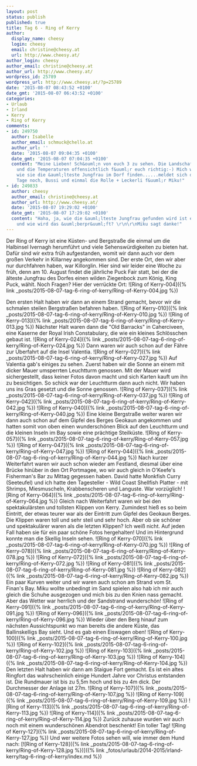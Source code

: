 ```yaml
---
layout: post
status: publish
published: true
title: Tag 6 - Ring of Kerry
author:
  display_name: cheesy
  login: cheesy
  email: christine@cheesy.at
  url: http://www.cheesy.at/
author_login: cheesy
author_email: christine@cheesy.at
author_url: http://www.cheesy.at/
wordpress_id: 25789
wordpress_url: http://www.cheesy.at/?p=25789
date: '2015-08-07 08:43:52 +0100'
date_gmt: '2015-08-07 06:43:52 +0100'
categories:
- Urlaub
- Irland
- Kerry
- Ring of Kerry
comments:
- id: 249750
  author: Isabelle
  author_email: schmuck@chello.at
  author_url: ''
  date: '2015-08-07 09:04:35 +0100'
  date_gmt: '2015-08-07 07:04:35 +0100'
  content: "Meine Lieben! Sch&ouml;n von euch 3 zu sehen. Die Landschaft ist atemberaubend
    und die Temperaturen offensichtlich f&uuml;r euch richtig:-) Mich w&uuml;rde interessieren,
    wie sie die &auml;lteste Jungfrau im Dorf finden......meldet sich da jemand freiwillig?\r\nSch&ouml;nen
    Tage noch, Bussi und einmal die Rolle + Leckerli f&uuml;r Miku!"
- id: 249833
  author: cheesy
  author_email: christine@cheesy.at
  author_url: http://www.cheesy.at/
  date: '2015-08-07 19:29:02 +0100'
  date_gmt: '2015-08-07 17:29:02 +0100'
  content: "Haha, ja, wie die &auml;lteste Jungfrau gefunden wird ist eine gute Frage...
    und wie wird das &uuml;berpr&uuml;ft? \r\n\r\nMiku sagt danke!"
---
```

Der Ring of Kerry ist eine Küsten- und Bergstraße die einmal um die Halbinsel Ivernagh herumführt und viele Sehenswürdigkeiten zu bieten hat. Dafür sind wir extra früh aufgestanden, womit wir dann auch vor dem großen Verkehr in Killarney angekommen sind. Der erste Ort, den wir aber nur durchfahren haben, war Killorglin. Hier sind wir leider eine Woche zu früh, denn am 10. August findet die jährliche Puck Fair statt, bei der die älteste Jungfrau des Dorfes einen wilden Ziegenbock zum König, King Puck, wählt. Noch Fragen? Hier der verrückte Ort:
![Ring of Kerry-004]({% link _posts/2015-08-07-tag-6-ring-of-kerry/Ring-of-Kerry-004.jpg %})
<!--more-->
Den ersten Halt haben wir dann an einem Strand gemacht, bevor wir die schmalen steilen Bergstraßen befahren haben.
![Ring of Kerry-010]({% link _posts/2015-08-07-tag-6-ring-of-kerry/Ring-of-Kerry-010.jpg %})
 ![Ring of Kerry-013]({% link _posts/2015-08-07-tag-6-ring-of-kerry/Ring-of-Kerry-013.jpg %})
Nächster Halt waren dann die "Old Barracks" in Caherciveen, eine Kaserne der Royal Irish Constabulary, die wie ein kleines Schlösschen gebaut ist.
![Ring of Kerry-024]({% link _posts/2015-08-07-tag-6-ring-of-kerry/Ring-of-Kerry-024.jpg %})
Dann waren wir auch schon auf der Fähre zur Überfahrt auf die Insel Valentia.
![Ring of Kerry-027]({% link _posts/2015-08-07-tag-6-ring-of-kerry/Ring-of-Kerry-027.jpg %})
Auf Valentia gab's einiges zu sehen. Zuerst haben wir die Sonne an einem mit dicker Mauer umsperrten Leuchtturm genossen. Mit der Mauer wird sichergestellt, dass keiner Fotos davon macht und sich Karten kauft um ihn zu besichtigen. So schick war der Leuchtturm dann auch nicht. Wir haben uns ins Gras gesetzt und die Sonne genossen.
![Ring of Kerry-037]({% link _posts/2015-08-07-tag-6-ring-of-kerry/Ring-of-Kerry-037.jpg %})
 ![Ring of Kerry-042]({% link _posts/2015-08-07-tag-6-ring-of-kerry/Ring-of-Kerry-042.jpg %})
 ![Ring of Kerry-040]({% link _posts/2015-08-07-tag-6-ring-of-kerry/Ring-of-Kerry-040.jpg %})
Eine kleine Bergstraße weiter waren wir dann auch schon auf dem Gipfel des Berges Geokaun angekommen und hatten somit von oben einen wunderschönen Blick auf den Leuchtturm und die kleinen Inseln im Bay sowie eine prächtige Steilküste.
![Ring of Kerry-057]({% link _posts/2015-08-07-tag-6-ring-of-kerry/Ring-of-Kerry-057.jpg %})
 ![Ring of Kerry-047]({% link _posts/2015-08-07-tag-6-ring-of-kerry/Ring-of-Kerry-047.jpg %})
 ![Ring of Kerry-044]({% link _posts/2015-08-07-tag-6-ring-of-kerry/Ring-of-Kerry-044.jpg %})
Nach kurzer Weiterfahrt waren wir auch schon wieder am Festland, diesmal über eine Brücke hinüber in den Ort Portmagee, wo wir auch gleich in O'Keefe's Fisherman's Bar zu Mittag gegessen haben. David hatte Monkfish Curry (Seeteufel) und ich hatte den Tagesteller - Wild Coast Shellfish Platter - mit Shrimps, Miesmuscheln, Krabbenscheren und Languste. War vorzüglich!
![Ring of Kerry-064]({% link _posts/2015-08-07-tag-6-ring-of-kerry/Ring-of-Kerry-064.jpg %})
Gleich nach Weiterfahrt waren wir bei den spektakulärsten und tollsten Klippen von Kerry. Zumindest hieß es so beim Eintritt, der etwas teurer war als der Eintritt zum Gipfel des Geokaun Berges. Die Klippen waren toll und sehr steil und sehr hoch. Aber ob sie schöner und spektakulärer waren als die letzten Klippen? Ich weiß nicht. Auf jeden Fall haben sie für ein paar schöne Fotos hergehalten! Und im Hintergrund konnte man die Skellig Inseln sehen.
![Ring of Kerry-070]({% link _posts/2015-08-07-tag-6-ring-of-kerry/Ring-of-Kerry-070.jpg %})
 ![Ring of Kerry-078]({% link _posts/2015-08-07-tag-6-ring-of-kerry/Ring-of-Kerry-078.jpg %})
 ![Ring of Kerry-072]({% link _posts/2015-08-07-tag-6-ring-of-kerry/Ring-of-Kerry-072.jpg %})
 ![Ring of Kerry-081]({% link _posts/2015-08-07-tag-6-ring-of-kerry/Ring-of-Kerry-081.jpg %})
 ![Ring of Kerry-082]({% link _posts/2015-08-07-tag-6-ring-of-kerry/Ring-of-Kerry-082.jpg %})
Ein paar Kurven weiter und wir waren auch schon am Strand vom St. Finan's Bay. Miku wollte unbedingt im Sand spielen also hab ich mir auch gleich die Schuhe ausgezogen und mich bis zu den Knien nass gemacht. Aber das Wetter war herrlich und der Sandstrand wunderschön!
![Ring of Kerry-091]({% link _posts/2015-08-07-tag-6-ring-of-kerry/Ring-of-Kerry-091.jpg %})
 ![Ring of Kerry-096]({% link _posts/2015-08-07-tag-6-ring-of-kerry/Ring-of-Kerry-096.jpg %})
Wieder über den Berg hinauf zum nächsten Aussichtspunkt wo man bereits die andere Küste, das Ballinskelligs Bay sieht. Und es gab einen Eiswagen oben!
![Ring of Kerry-100]({% link _posts/2015-08-07-tag-6-ring-of-kerry/Ring-of-Kerry-100.jpg %})
 ![Ring of Kerry-102]({% link _posts/2015-08-07-tag-6-ring-of-kerry/Ring-of-Kerry-102.jpg %})
 ![Ring of Kerry-103]({% link _posts/2015-08-07-tag-6-ring-of-kerry/Ring-of-Kerry-103.jpg %})
 ![Ring of Kerry-104]({% link _posts/2015-08-07-tag-6-ring-of-kerry/Ring-of-Kerry-104.jpg %})
Den letzten Halt haben wir dann am Staigue Fort gemacht. Es ist ein altes Ringfort das wahrscheinlich einige Hundert Jahre vor Christus entstanden ist. Die Rundmauer ist bis zu 5,5m hoch und bis zu 4m dick. Der Durchmesser der Anlage ist 27m.
![Ring of Kerry-107]({% link _posts/2015-08-07-tag-6-ring-of-kerry/Ring-of-Kerry-107.jpg %})
 ![Ring of Kerry-109]({% link _posts/2015-08-07-tag-6-ring-of-kerry/Ring-of-Kerry-109.jpg %})
 ![Ring of Kerry-113]({% link _posts/2015-08-07-tag-6-ring-of-kerry/Ring-of-Kerry-113.jpg %})
 ![Ring of Kerry-114]({% link _posts/2015-08-07-tag-6-ring-of-kerry/Ring-of-Kerry-114.jpg %})
Zurück zuhause wurden wir auch noch mit einem wunderschönen Abendrot beschenkt! Ein toller Tag!
![Ring of Kerry-127]({% link _posts/2015-08-07-tag-6-ring-of-kerry/Ring-of-Kerry-127.jpg %})
Und wer weitere Fotos sehen will, wie immer dem Hund nach:
[![Ring of Kerry-128]({% link _posts/2015-08-07-tag-6-ring-of-kerry/Ring-of-Kerry-128.jpg %})]({% link _fotos/urlaub/2014-2015/irland-kerry/tag-6-ring-of-kerry/index.md %})
